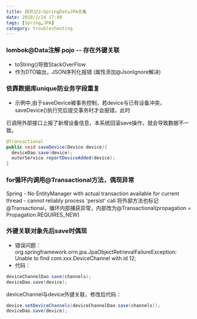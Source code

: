 ```yaml
---
title: 踩坑记2—SpringDataJPA合集
date: 2018/1/24 17:40
tags: [Spring,JPA]
category: troubleshooting
---
```


### lombok@Data注解 pojo -- 存在外键关联
- toString()导致StackOverFlow
- 作为DTO输出，JSON序列化报错 (属性添加@JsonIgnore解决)

### 依靠数据库unique防业务字段重复
- 示例中,由于saveDevice被事务控制，若device与已有设备冲突，saveDevice()执行完后提交事务时才会报错，此时

已调用外部接口上报了新增设备信息，本系统回滚save操作，就会导致数据不一致。

```` java
@Transactional
public void saveDevice(Device device){
  deviceDao.save(device);
  outerService.reportDeviceAdded(device);
}
````

### for循环内调用@Transactional方法，偶现异常
Spring - No EntityManager with actual transaction available for current thread - cannot reliably process 'persist' call
将外部方法也标记@Transactional，循环内部捕获异常，内部改为@Transactional(propagation = Propagation.REQUIRES_NEW)

### 外键关联对象先后save时偶现
- 错误问题：
org.springframework.orm.jpa.JpaObjectRetrievalFailureException: Unable to find com.xxx.DeviceChannel with id 12;
- 代码：
```` java
deviceChannelDao.save(channels);
deviceDao.save(device);
````
deviceChannel与device外键关联，修改后代码：
```` java
device.setDeviceChannels(deviceChannelDao.save(channels));
deviceDao.save(device);
````